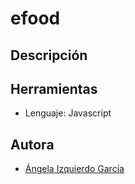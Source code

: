 # efood
## Descripción



## Herramientas

- Lenguaje: Javascript




## Autora

- [Ángela Izquierdo García](https://github.com/angelaig-ugr)
